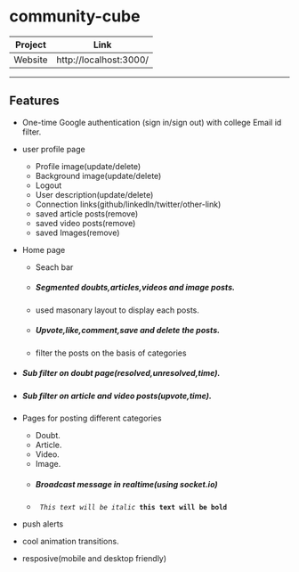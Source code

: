 # community-cube
| Project | Link |
| ------ | ------ |
| Website | http://localhost:3000/|

---
## Features
- One-time Google authentication (sign in/sign out)  with college Email id filter.
- user profile page
    - Profile image(update/delete)
    - Background image(update/delete)
    - Logout
    - User description(update/delete)
    - Connection links(github/linkedln/twitter/other-link)
    - saved article posts(remove)
    - saved video posts(remove)
    - saved Images(remove)

- Home page
    - Seach bar
    - <h5>Segmented doubts,articles,videos and image posts.</h5>
    - used masonary layout to display each posts.
    - <h5><b>Upvote,like,comment,save and delete the posts.</b></h5>
    - filter the posts on the basis of categories

- <h5>Sub filter on doubt page(resolved,unresolved,time).</h5>
- <h5>Sub filter on article and video posts(upvote,time).</h5>

- Pages for posting different categories
    - Doubt.
    - Article.
    - Video.
    - Image.
    - <h5>Broadcast message in realtime(using socket.io)</h5>
    - <code> <i>This text will be italic</i> <b>this text will be bold</b> </code>

- push alerts
- cool animation transitions.
- resposive(mobile and desktop friendly)
    

    
    
